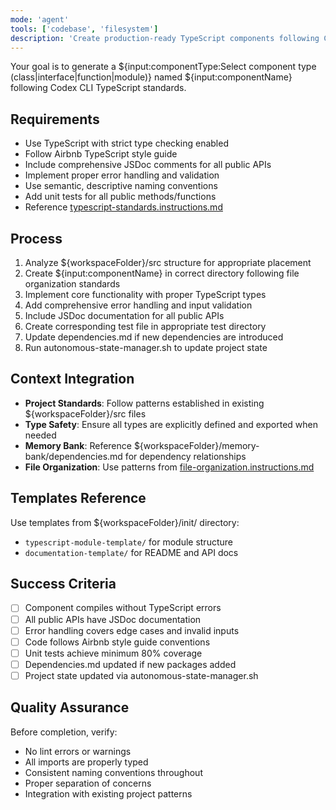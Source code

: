 ```yaml
---
mode: 'agent'
tools: ['codebase', 'filesystem']
description: 'Create production-ready TypeScript components following Codex CLI standards'
---
```


Your goal is to generate a ${input:componentType:Select component type (class|interface|function|module)} named ${input:componentName} following Codex CLI TypeScript standards.

## Requirements

* Use TypeScript with strict type checking enabled
* Follow Airbnb TypeScript style guide
* Include comprehensive JSDoc comments for all public APIs
* Implement proper error handling and validation
* Use semantic, descriptive naming conventions
* Add unit tests for all public methods/functions
* Reference [typescript-standards.instructions.md](../instructions/typescript-standards.instructions.md)

## Process

1. Analyze ${workspaceFolder}/src structure for appropriate placement
2. Create ${input:componentName} in correct directory following file organization standards
3. Implement core functionality with proper TypeScript types
4. Add comprehensive error handling and input validation
5. Include JSDoc documentation for all public APIs
6. Create corresponding test file in appropriate test directory
7. Update dependencies.md if new dependencies are introduced
8. Run autonomous-state-manager.sh to update project state

## Context Integration

- **Project Standards**: Follow patterns established in existing ${workspaceFolder}/src files
- **Type Safety**: Ensure all types are explicitly defined and exported when needed
- **Memory Bank**: Reference ${workspaceFolder}/memory-bank/dependencies.md for dependency relationships
- **File Organization**: Use patterns from [file-organization.instructions.md](../instructions/file-organization.instructions.md)

## Templates Reference

Use templates from ${workspaceFolder}/init/ directory:
- `typescript-module-template/` for module structure
- `documentation-template/` for README and API docs

## Success Criteria

- [ ] Component compiles without TypeScript errors
- [ ] All public APIs have JSDoc documentation
- [ ] Error handling covers edge cases and invalid inputs
- [ ] Code follows Airbnb style guide conventions
- [ ] Unit tests achieve minimum 80% coverage
- [ ] Dependencies.md updated if new packages added
- [ ] Project state updated via autonomous-state-manager.sh

## Quality Assurance

Before completion, verify:
- No lint errors or warnings
- All imports are properly typed
- Consistent naming conventions throughout
- Proper separation of concerns
- Integration with existing project patterns
